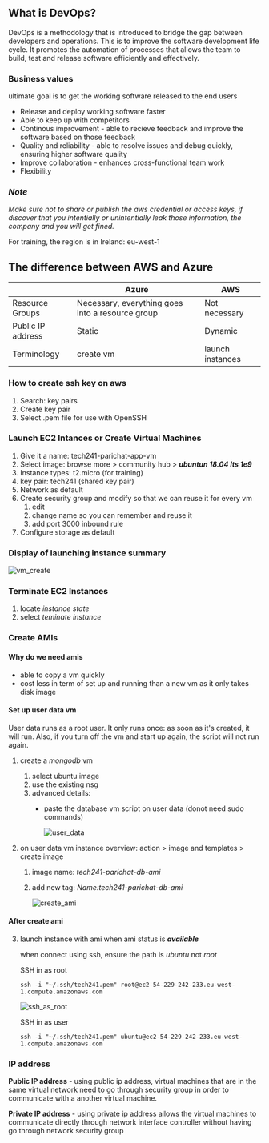 ## What is DevOps?
DevOps is a methodology that is introduced to bridge the gap between developers and operations. This is to improve the software development life cycle. It promotes the automation of processes that allows the team to build, test and release software efficiently and effectively.

### Business values
ultimate goal is to get the working software released to the end users
* Release and deploy working software faster
* Able to keep up with competitors
* Continous improvement - able to recieve feedback and improve the software based on those feedback
* Quality and reliability - able to resolve issues and debug quickly, ensuring higher software quality
* Improve collaboration - enhances cross-functional team work
* Flexibility

### *Note*
*Make sure not to share or publish the aws credential or access keys, if discover that you intentially or unintentially leak those information, the company and you will get fined.*

For training, the region is in Ireland: eu-west-1 

## The difference between AWS and Azure

|  | Azure | AWS |
| ---------| ---------| -------|   
| Resource Groups | Necessary, everything goes into a resource group | Not necessary |
| Public IP address | Static | Dynamic |
| Terminology | create vm | launch instances |


### How to create ssh key on aws
1) Search: key pairs 
2) Create key pair
3) Select .pem file for use with OpenSSH
  
### Launch EC2 Intances or Create Virtual Machines
1) Give it a name: tech241-parichat-app-vm
2) Select image: browse more > community hub > ***ubuntun 18.04 lts 1e9***
3) Instance types: t2.micro (for training)
4) key pair: tech241 (shared key pair)
5) Network as default
6) Create security group and modify so that we can reuse it for every vm
   1) edit
   2) change name so you can remember and reuse it
   3) add port 3000 inbound rule
7) Configure storage as default

### Display of launching instance summary

![vm_create](screenshots/vm_create_sum.png)


### Terminate EC2 Instances
1) locate *instance state*
2) select *teminate instance*

### Create AMIs

#### Why do we need amis
* able to copy a vm quickly
* cost less in term of set up and running than a new vm as it only takes disk image

#### Set up user data vm
User data runs as a root user. It only runs once: as soon as it's created, it will run. Also, if you turn off the vm and start up again, the script will not run again.

1) create a *mongodb* vm
   1) select ubuntu image
   2) use the existing nsg 
   3) advanced details: 
      * paste the database vm script on user data (donot need sudo commands)
   
         ![user_data](screenshots/user_data.png)

2) on user data vm instance overview: action > image and templates > create image
   1) image name: *tech241-parichat-db-ami*
   2) add new tag: *Name:tech241-parichat-db-ami* 

      ![create_ami](screenshots/create_ami.png)

#### After create ami

3) launch instance with ami when ami status is ***available***
  
   when connect using ssh, ensure the path is *ubuntu* not *root*
   
   SSH in as root
   ```
   ssh -i "~/.ssh/tech241.pem" root@ec2-54-229-242-233.eu-west-1.compute.amazonaws.com
   ```
   ![ssh_as_root](screenshots/ssh_as_root.png)

   SSH in as user
   ```
   ssh -i "~/.ssh/tech241.pem" ubuntu@ec2-54-229-242-233.eu-west-1.compute.amazonaws.com
   ```


### IP address
**Public IP address** - using public ip address, virtual machines that are in the same virtual network need to go through security group in order to communicate with a another virtual machine.

**Private IP address** - using private ip address allows the virtual machines to communicate directly through network interface controller without having go through network security group